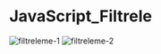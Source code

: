 # JavaScript_Filtrele
![filtreleme-1](https://user-images.githubusercontent.com/111085998/197267110-64437b1f-52bd-401e-9b20-61a4b3078744.png)
![filtreleme-2](https://user-images.githubusercontent.com/111085998/197267121-94247a38-a583-47c0-8699-ad4517dc2eac.png)
